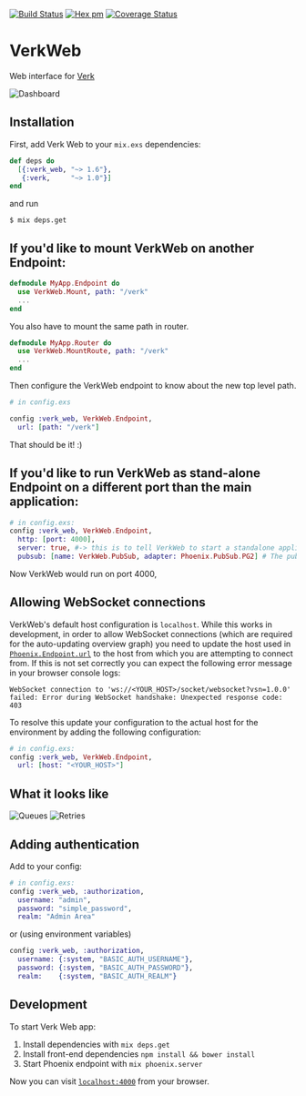 [![Build Status](https://travis-ci.org/edgurgel/verk_web.svg?branch=master)](https://travis-ci.org/edgurgel/verk_web)
[![Hex pm](http://img.shields.io/hexpm/v/verk_web.svg?style=flat)](https://hex.pm/packages/verk_web)
[![Coverage Status](https://coveralls.io/repos/edgurgel/verk_web/badge.svg?branch=master&service=github)](https://coveralls.io/github/edgurgel/verk_web?branch=master)

# VerkWeb

Web interface for [Verk](https://github.com/edgurgel/verk)

![Dashboard](http://i.imgur.com/LsDKIVT.png)

## Installation

First, add Verk Web to your `mix.exs` dependencies:

```elixir
def deps do
  [{:verk_web, "~> 1.6"},
   {:verk,     "~> 1.0"}]
end
```

and run

```
$ mix deps.get
```


## If you'd like to mount VerkWeb on another Endpoint:

```elixir
defmodule MyApp.Endpoint do
  use VerkWeb.Mount, path: "/verk"
  ...
end
```

You also have to mount the same path in router.

```elixir
defmodule MyApp.Router do
  use VerkWeb.MountRoute, path: "/verk"
  ...
end
```

Then configure the VerkWeb endpoint to know about the new top level path.

```elixir
# in config.exs

config :verk_web, VerkWeb.Endpoint,
  url: [path: "/verk"]
```

That should be it! :)

## If you'd like to run VerkWeb as stand-alone Endpoint on a different port than the main application:

```elixir
# in config.exs:
config :verk_web, VerkWeb.Endpoint,
  http: [port: 4000],
  server: true, #-> this is to tell VerkWeb to start a standalone application!
  pubsub: [name: VerkWeb.PubSub, adapter: Phoenix.PubSub.PG2] # The pubsub adapter to use (default)
```
Now VerkWeb would run on port 4000,

## Allowing WebSocket connections

VerkWeb's default host configuration is `localhost`. While this works in development, in order to allow WebSocket connections (which are required for the auto-updating overview graph) you need to update the host used in [`Phoenix.Endpoint.url`](https://hexdocs.pm/phoenix/Phoenix.Endpoint.html) to the host from which you are attempting to connect from. If this is not set correctly you can expect the following error message in your browser console logs:

```
WebSocket connection to 'ws://<YOUR_HOST>/socket/websocket?vsn=1.0.0' failed: Error during WebSocket handshake: Unexpected response code: 403
```

To resolve this update your configuration to the actual host for the environment by adding the following configuration:

```elixir
# in config.exs:
config :verk_web, VerkWeb.Endpoint,
  url: [host: "<YOUR_HOST>"]
```

## What it looks like

![Queues](http://i.imgur.com/emoJ3ix.png)
![Retries](http://i.imgur.com/lAALwx4.png)

## Adding authentication

Add to your config:

```elixir
# in config.exs:
config :verk_web, :authorization,
  username: "admin",
  password: "simple_password",
  realm: "Admin Area"
```

or (using environment variables)

```elixir
config :verk_web, :authorization,
  username: {:system, "BASIC_AUTH_USERNAME"},
  password: {:system, "BASIC_AUTH_PASSWORD"},
  realm:    {:system, "BASIC_AUTH_REALM"}
```

## Development

To start Verk Web app:

  1. Install dependencies with `mix deps.get`
  1. Install front-end dependencies `npm install && bower install`
  1. Start Phoenix endpoint with `mix phoenix.server`

Now you can visit [`localhost:4000`](http://localhost:4000) from your browser.

